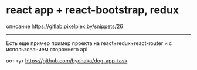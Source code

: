 react app + react-bootstrap, redux
=================================================
описание https://gitlab.pixelplex.by/snippets/26
***
Есть еще пример пример проекта на react+redux+react-router и с использованием стороннего api

вот тут https://github.com/bychaka/dog-app-task
